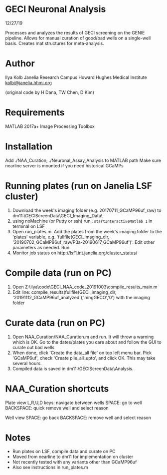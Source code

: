 GECI Neuronal Analysis 
======================================================================
12/27/19

Processes and analyzes the results of GECI screening on the GENIE pipeline. Allows for manual curation of good/bad wells on a single-well basis. Creates mat structures for meta-analysis.

Author
======
Ilya Kolb
Janelia Research Campus
Howard Hughes Medical Institute
kolbi@janelia.hhmi.org

(original code by H Dana, TW Chen, D Kim)

Requirements
============

MATLAB 2017a+
Image Processing Toolbox


Installation
============
Add ./NAA_Curation, ./Neuronal_Assay_Analysis to MATLAB path
Make sure nearline server is mounted if you need historical GCaMPs


Running plates (run on Janelia LSF cluster)
===========
1. Download the week's imaging folder (e.g. 20170711_GCaMP96uf_raw) to dm11:\GECIScreenData\GECI_Imaging_Data\
2. using noMachine (or Putty or ssh) run `.startInteractiveMatlab 1` in terminal on LSF
3. Open run_plates.m. Add the plates from the week's imaging folder to the 'plates' variable, e.g. 'fullfile(GECI_imaging_dir, '20190702_GCaMP96uf_raw/P3a-20190617_GCaMP96uf')'. Edit other parameters as needed. Run.
4. Monitor job status on http://lsf1.int.janelia.org/cluster_status/

Compile data (run on PC)
===========
1. Open Z:\ilya\code\GECI_NAA_code_20191003\compile_results_main.m
2. Edit line: compile_results(fullfile(GECI_imaging_dir, '20191112_GCaMP96uf_analyzed'),'mngGECO','0') with the imaging folder

Curate data (run on PC)
===========
1. Open NAA_Curation/NAA_Curation.m and run. It will throw a warning which is OK. Go to the dates/plates you care about and follow the GUI to curate out bad wells
2. When done, click 'Create the data_all file' on top left menu bar. Pick 'GCaMP6uf', check 'Create pile_all_upto', and click OK. This may take several hours.
3. Compiled data is saved in dm11:\GECIScreenData\Analysis.


NAA_Curation shortcuts
===========
Plate view
L,R,U,D keys: navigate between wells
SPACE: go to well
BACKSPACE: quick remove well and select reason

Well view
SPACE: go back
BACKSPACE: remove well and select reason


Notes
=====
- Run plates on LSF, compile data and curate on PC
- Moved from nearline to dm11 for implementation on cluster
- Not recently tested with any variants other than GCaMP96uf
- Also see instructions in run_plates.m
